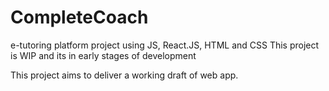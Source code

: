 # CompleteCoach
e-tutoring platform project using JS, React.JS, HTML and CSS
This project is WIP and its in early stages of development

This project aims to deliver a working draft of web app.
